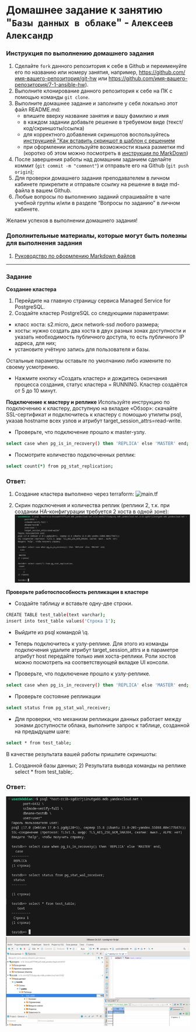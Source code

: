 # Домашнее задание к занятию "`Базы данных в облаке`" - `Алексеев Александр`


### Инструкция по выполнению домашнего задания

   1. Сделайте `fork` данного репозитория к себе в Github и переименуйте его по названию или номеру занятия, например, https://github.com/имя-вашего-репозитория/git-hw или  https://github.com/имя-вашего-репозитория/7-1-ansible-hw).
   2. Выполните клонирование данного репозитория к себе на ПК с помощью команды `git clone`.
   3. Выполните домашнее задание и заполните у себя локально этот файл README.md:
      - впишите вверху название занятия и вашу фамилию и имя
      - в каждом задании добавьте решение в требуемом виде (текст/код/скриншоты/ссылка)
      - для корректного добавления скриншотов воспользуйтесь [инструкцией "Как вставить скриншот в шаблон с решением](https://github.com/netology-code/sys-pattern-homework/blob/main/screen-instruction.md)
      - при оформлении используйте возможности языка разметки md (коротко об этом можно посмотреть в [инструкции  по MarkDown](https://github.com/netology-code/sys-pattern-homework/blob/main/md-instruction.md))
   4. После завершения работы над домашним заданием сделайте коммит (`git commit -m "comment"`) и отправьте его на Github (`git push origin`);
   5. Для проверки домашнего задания преподавателем в личном кабинете прикрепите и отправьте ссылку на решение в виде md-файла в вашем Github.
   6. Любые вопросы по выполнению заданий спрашивайте в чате учебной группы и/или в разделе “Вопросы по заданию” в личном кабинете.
   
Желаем успехов в выполнении домашнего задания!
   
### Дополнительные материалы, которые могут быть полезны для выполнения задания

1. [Руководство по оформлению Markdown файлов](https://gist.github.com/Jekins/2bf2d0638163f1294637#Code)

---

### Задание  
**Создание кластера**
1. Перейдите на главную страницу сервиса Managed Service for PostgreSQL.  
2. Создайте кластер PostgreSQL со следующими параметрами:  
* класс хоста: s2.micro, диск network-ssd любого размера;  
* хосты: нужно создать два хоста в двух разных зонах доступности и указать необходимость публичного доступа, то есть публичного IP адреса, для них;  
* установите учётную запись для пользователя и базы.  

Остальные параметры оставьте по умолчанию либо измените по своему усмотрению.  

* Нажмите кнопку «Создать кластер» и дождитесь окончания процесса создания, статус кластера = RUNNING. Кластер создаётся от 5 до 10 минут.  

**Подключение к мастеру и реплике**
Используйте инструкцию по подключению к кластеру, доступную на вкладке «Обзор»: cкачайте SSL-сертификат и подключитесь к кластеру с помощью утилиты psql, указав hostname всех узлов и атрибут target_session_attrs=read-write.  

* Проверьте, что подключение прошло к master-узлу.
``` bash
select case when pg_is_in_recovery() then 'REPLICA' else 'MASTER' end;
```
* Посмотрите количество подключенных реплик:  
``` bash
select count(*) from pg_stat_replication;
```
### Ответ:  
1. Создание кластера выполнено через terraform: ![main.tf](HW-12-DataBases/09-mdb/main-09.tf)  
  
2. Скрин подключения и количества реплик (реплики 2, т.к. при создании HA-конфигурации требуется 2 хоста в одной зоне): 
![cluster-master-node-replicas](09-img/img-12-9-connection-to-mdb-postgresql-cluster.png)


**Проверьте работоспособность репликации в кластере** 

* Создайте таблицу и вставьте одну-две строки.  
``` bash
CREATE TABLE test_table(text varchar);
insert into test_table values('Строка 1');
```
* Выйдите из psql командой \q.
  
* Теперь подключитесь к узлу-реплике. Для этого из команды подключения удалите атрибут target_session_attrs и в параметре атрибут host передайте только имя хоста-реплики. Роли хостов можно посмотреть на соответствующей вкладке UI консоли.  
  
* Проверьте, что подключение прошло к узлу-реплике.  
``` bash 
select case when pg_is_in_recovery() then 'REPLICA' else 'MASTER' end;
```  
* Проверьте состояние репликации
``` bash
select status from pg_stat_wal_receiver;
```  
* Для проверки, что механизм репликации данных работает между зонами доступности облака, выполните запрос к таблице, созданной на предыдущем шаге:  
``` bash
select * from test_table;
```

В качестве результата вашей работы пришлите скриншоты:
1) Созданной базы данных; 2) Результата вывода команды на реплике select * from test_table;.

### Ответ:

![test-table-jn-replica-1](09-img/img-12-9-replica-test-table.png)
![test-table-in-replica-2-from-dbeaver](09-img/img-12-9-connection-to-replica-from-dbeaver.png)